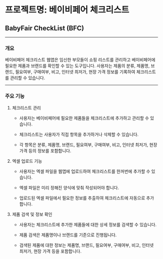 
# 프로젝트명: 베이비페어 체크리스트
## BabyFair CheckList (BFC)

---

### 개요

베이비페어 체크리스트 웹앱은 임신한 부모들이 쇼핑 리스트를 관리하고 베이비페어에 필요한 제품과 브랜드를 확인할 수 있는 도구입니다. 사용자는 제품의 분류, 제품명, 브랜드, 필요여부, 구매여부, 비고, 인터넷 최저가, 현장 가격 정보를 기록하여 체크리스트를 관리할 수 있습니다.

---

### 주요 기능

1. 체크리스트 관리

    - 사용자는 베이비페어에 필요한 제품들을 체크리스트에 추가하고 관리할 수 있습니다.

    - 체크리스트는 사용자가 직접 항목을 추가하거나 삭제할 수 있습니다.

    - 각 항목은 분류, 제품명, 브랜드, 필요여부, 구매여부, 비고, 인터넷 최저가, 현장 가격 등의 정보를 포함합니다.

2. 엑셀 업로드 기능

    - 사용자는 엑셀 파일을 웹앱에 업로드하여 체크리스트를 한꺼번에 추가할 수 있습니다.

    - 엑셀 파일은 미리 정해진 양식에 맞춰 작성되어야 합니다.

    - 업로드된 엑셀 파일에서 필요한 정보를 추출하여 체크리스트에 자동으로 추가합니다.

3. 제품 검색 및 정보 확인

    - 사용자는 체크리스트에 추가한 제품들에 대한 상세 정보를 검색할 수 있습니다.

    - 제품 검색은 제품명이나 브랜드를 기준으로 진행됩니다.

    - 검색된 제품에 대한 정보는 제품명, 브랜드, 필요여부, 구매여부, 비고, 인터넷 최저가, 현장 가격 등을 포함합니다.

